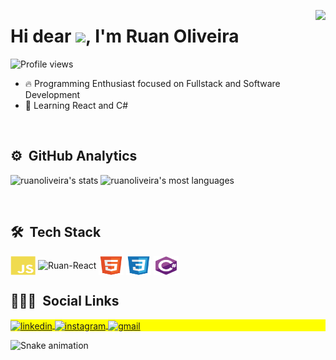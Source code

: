 <img align="right" height="590em"
src="https://raw.githubusercontent.com/gist/ruansilvaolv/c0cfa9af6fbd0dcf5e5c54e164b0059f/raw/a07c9a2b0bce0a506af3c1b7349c8c249a939834/githubcard.svg"/>

<h1 align="left">Hi dear <img src="https://raw.githubusercontent.com/kaueMarques/kaueMarques/master/hi.gif" width="30px">, I'm Ruan Oliveira</h1>

<p align="left"> <img src="https://komarev.com/ghpvc/?username=ruansilvaolv&color=yellow" alt="Profile views" /> </p>

- 🔥 Programming Enthusiast focused on Fullstack and Software Development
- 🌱 Learning React and C#
<br>

## ⚙️ &nbsp;GitHub Analytics
<div>
 <p align="left">
<img width="455em" src="https://github-readme-stats.vercel.app/api?username=ruansilvaolv&show_icons=true&theme=vision-friendly-dark" alt="ruanoliveira's stats"/>
<img width="455em" src="https://github-readme-stats.vercel.app/api/top-langs/?username=ruansilvaolv&layout=compact&theme=vision-friendly-dark" alt="ruanoliveira's most languages"/>
</p>
</div>
  
<br>

  ## 🛠 &nbsp;Tech Stack
  
  <div style="display: inline_block">
  <img align="center" alt="Ruan-Js" height="30" width="40" src="https://raw.githubusercontent.com/devicons/devicon/master/icons/javascript/javascript-plain.svg">
  <img align="center" alt="Ruan-React" height="30" width="40" src="https://cdn.jsdelivr.net/gh/devicons/devicon@latest/icons/react/react-original-wordmark.svg" />
  <img align="center" alt="Ruan-HTML" height="30" width="40" src="https://raw.githubusercontent.com/devicons/devicon/master/icons/html5/html5-original.svg">
  <img align="center" alt="Ruan-CSS" height="30" width="40" src="https://raw.githubusercontent.com/devicons/devicon/master/icons/css3/css3-original.svg">
  <!--<img align="center" alt="Ruan-Python" height="30" width="40" src="https://raw.githubusercontent.com/devicons/devicon/master/icons/python/python-original.svg">-->
  <img align="center" alt="Ruan-Csharp" height="30" width="40" src="https://raw.githubusercontent.com/devicons/devicon/master/icons/csharp/csharp-original.svg">
  <!--<img align="center" alt="Ruan-Java" height="30" width="40" src="https://raw.githubusercontent.com/devicons/devicon/master/icons/java/java-original.svg">-->
</div>
  
  ##
  
  
  ## 👨🏽‍🦲 &nbsp;Social Links
  
<div>
<p align="left" style="background:yellow">
<a href="https://linkedin.com/in/ruansilvaolv" target="_blank">
  <img align="center" src="https://img.shields.io/badge/-ruanoliveira-05122A?style=flat&logo=linkedin" alt="linkedin"/>
</a>
<a href="https://instagram.com/herr_oliveira" target="_blank">
 <img align="center" src="https://img.shields.io/badge/-ruanoliveira-05122A?style=flat&logo=instagram" alt="instagram"/>
</a>
<a href="mailto:ruansilvaolv@gmail.com" target="_blank">
 <img align="center" src="https://img.shields.io/badge/-ruanoliveira-05122A?style=flat&logo=gmail" alt="gmail"/>
</a>
</p>
</div>
  
![Snake animation](https://github.com/ruansilvaolv/ruansilvaolv/blob/output/github-contribution-grid-snake.svg)
